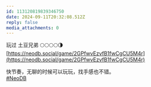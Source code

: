 ```yaml
---
id: 113120819839346750
date: 2024-09-11T20:32:08.512Z
reply: false
media_attachments: 0
---
```


玩过 土豆兄弟 🌕🌕🌕🌕🌗   
[https://neodb.social/game/2GPfwvEzvfB1fwCgCU5M4r](https://neodb.social/game/2GPfwvEzvfB1fwCgCU5M4r)

快节奏，无聊的时候可以玩玩，找手感也不错。  
[#NeoDB](https://e5n.cc/tags/NeoDB)

